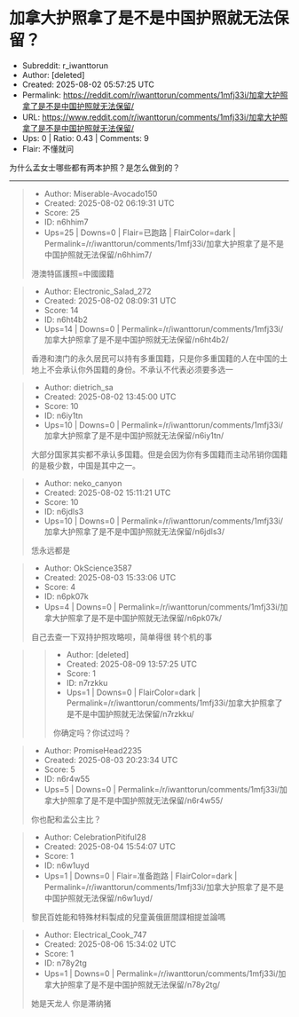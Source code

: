 # 加拿大护照拿了是不是中国护照就无法保留？

- Subreddit: r_iwanttorun
- Author: [deleted]
- Created: 2025-08-02 05:57:25 UTC
- Permalink: https://reddit.com/r/iwanttorun/comments/1mfj33i/加拿大护照拿了是不是中国护照就无法保留/
- URL: https://www.reddit.com/r/iwanttorun/comments/1mfj33i/加拿大护照拿了是不是中国护照就无法保留/
- Ups: 0 | Ratio: 0.43 | Comments: 9
- Flair: 不懂就问


为什么孟女士哪些都有两本护照？是怎么做到的？


---

> - Author: Miserable-Avocado150
> - Created: 2025-08-02 06:19:31 UTC
> - Score: 25
> - ID: n6hhim7
> - Ups=25 | Downs=0 | Flair=已跑路 | FlairColor=dark | Permalink=/r/iwanttorun/comments/1mfj33i/加拿大护照拿了是不是中国护照就无法保留/n6hhim7/
>
> 港澳特區護照=中國國籍

> - Author: Electronic_Salad_272
> - Created: 2025-08-02 08:09:31 UTC
> - Score: 14
> - ID: n6ht4b2
> - Ups=14 | Downs=0 | Permalink=/r/iwanttorun/comments/1mfj33i/加拿大护照拿了是不是中国护照就无法保留/n6ht4b2/
>
> 香港和澳门的永久居民可以持有多重国籍，只是你多重国籍的人在中国的土地上不会承认你外国籍的身份。不承认不代表必须要多选一

> - Author: dietrich_sa
> - Created: 2025-08-02 13:45:00 UTC
> - Score: 10
> - ID: n6iy1tn
> - Ups=10 | Downs=0 | Permalink=/r/iwanttorun/comments/1mfj33i/加拿大护照拿了是不是中国护照就无法保留/n6iy1tn/
>
> 大部分国家其实都不承认多国籍。但是会因为你有多国籍而主动吊销你国籍的是极少数，中国是其中之一。

> - Author: neko_canyon
> - Created: 2025-08-02 15:11:21 UTC
> - Score: 10
> - ID: n6jdls3
> - Ups=10 | Downs=0 | Permalink=/r/iwanttorun/comments/1mfj33i/加拿大护照拿了是不是中国护照就无法保留/n6jdls3/
>
> 恁永远都是

> - Author: OkScience3587
> - Created: 2025-08-03 15:33:06 UTC
> - Score: 4
> - ID: n6pk07k
> - Ups=4 | Downs=0 | Permalink=/r/iwanttorun/comments/1mfj33i/加拿大护照拿了是不是中国护照就无法保留/n6pk07k/
>
> 自己去查一下双持护照攻略呗，简单得很 转个机的事

>> - Author: [deleted]
>> - Created: 2025-08-09 13:57:25 UTC
>> - Score: 1
>> - ID: n7rzkku
>> - Ups=1 | Downs=0 | FlairColor=dark | Permalink=/r/iwanttorun/comments/1mfj33i/加拿大护照拿了是不是中国护照就无法保留/n7rzkku/
>>
>> 你确定吗？你试过吗？

> - Author: PromiseHead2235
> - Created: 2025-08-03 20:23:34 UTC
> - Score: 5
> - ID: n6r4w55
> - Ups=5 | Downs=0 | Permalink=/r/iwanttorun/comments/1mfj33i/加拿大护照拿了是不是中国护照就无法保留/n6r4w55/
>
> 你也配和孟公主比？

> - Author: CelebrationPitiful28
> - Created: 2025-08-04 15:54:07 UTC
> - Score: 1
> - ID: n6w1uyd
> - Ups=1 | Downs=0 | Flair=准备跑路 | FlairColor=dark | Permalink=/r/iwanttorun/comments/1mfj33i/加拿大护照拿了是不是中国护照就无法保留/n6w1uyd/
>
> 黎民百姓能和特殊材料製成的兒童黃俄匪間諜相提並論嗎

> - Author: Electrical_Cook_747
> - Created: 2025-08-06 15:34:02 UTC
> - Score: 1
> - ID: n78y2tg
> - Ups=1 | Downs=0 | Permalink=/r/iwanttorun/comments/1mfj33i/加拿大护照拿了是不是中国护照就无法保留/n78y2tg/
>
> 她是天龙人 你是滞纳猪
